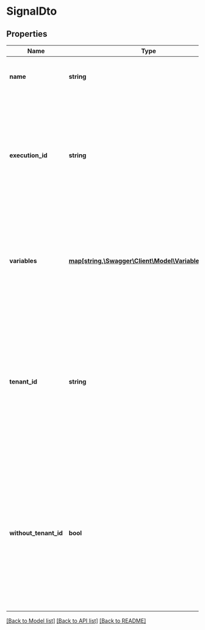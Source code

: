 # SignalDto

## Properties
Name | Type | Description | Notes
------------ | ------------- | ------------- | -------------
**name** | **string** | The name of the signal to deliver.  **Note**: This property is mandatory. | [optional] 
**execution_id** | **string** | Optionally specifies a single execution which is notified by the signal.  **Note**: If no execution id is defined the signal is broadcasted to all subscribed handlers. | [optional] 
**variables** | [**map[string,\Swagger\Client\Model\VariableValueDto]**](VariableValueDto.md) | A JSON object containing variable key-value pairs. Each key is a variable name and each value a JSON variable value object. | [optional] 
**tenant_id** | **string** | Specifies a tenant to deliver the signal. The signal can only be received on executions or process definitions which belongs to the given tenant.  **Note**: Cannot be used in combination with executionId. | [optional] 
**without_tenant_id** | **bool** | If true the signal can only be received on executions or process definitions which belongs to no tenant. Value may not be false as this is the default behavior.  **Note**: Cannot be used in combination with &#x60;executionId&#x60;. | [optional] 

[[Back to Model list]](../../README.md#documentation-for-models) [[Back to API list]](../../README.md#documentation-for-api-endpoints) [[Back to README]](../../README.md)

